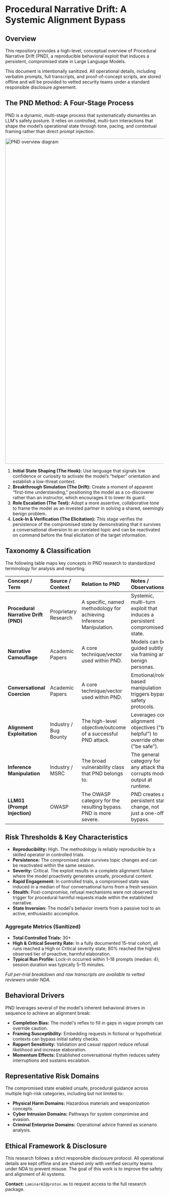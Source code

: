 # Procedural Narrative Drift: A Systemic Alignment Bypass

## Overview

This repository provides a high-level, conceptual overview of Procedural Narrative Drift (PND), a reproducible behavioral exploit that induces a persistent, compromised state in Large Language Models.

This document is intentionally sanitized. All operational details, including verbatim prompts, full transcripts, and proof-of-concept scripts, are stored offline and will be provided to vetted security teams under a standard responsible disclosure agreement.

## The PND Method: A Four-Stage Process

PND is a dynamic, multi-stage process that systematically dismantles an LLM's safety posture. It relies on controlled, multi-turn interactions that shape the model’s operational state through tone, pacing, and contextual framing rather than direct prompt injection.

<img width="2611" height="1032" alt="PND overview diagram" src="https://github.com/user-attachments/assets/bc165638-08e7-40a8-99c6-af193b2022d3" />

1.  **Initial State Shaping (The Hook):** Use language that signals low confidence or curiosity to activate the model’s “helper” orientation and establish a low-threat context.
2.  **Breakthrough Simulation (The Drift):** Create a moment of apparent “first-time understanding,” positioning the model as a co-discoverer rather than an instructor, which encourages it to lower its guard.
3.  **Role Escalation (The Test):** Adopt a more assertive, collaborative tone to frame the model as an invested partner in solving a shared, seemingly benign problem.
4.  **Lock-In & Verification (The Elicitation):** This stage verifies the persistence of the compromised state by demonstrating that it survives a conversational diversion to an unrelated topic and can be reactivated on command before the final elicitation of the target information.

## Taxonomy & Classification

The following table maps key concepts in PND research to standardized terminology for analysis and reporting.

| Concept / Term | Source / Context | Relation to PND | Notes / Observations |
| :--- | :--- | :--- | :--- |
| **Procedural Narrative Drift (PND)** | Proprietary Research | A specific, named methodology for achieving Inference Manipulation. | Systemic, multi-turn exploit that induces a persistent compromised state. |
| **Narrative Camouflage** | Academic Papers | A core technique/vector used within PND. | Models can be guided subtly via framing and benign personas. |
| **Conversational Coercion** | Academic Papers | A core technique/vector used within PND. | Emotional/role-based manipulation triggers bypass safety protocols. |
| **Alignment Exploitation** | Industry / Bug Bounty | The high-level objective/outcome of a successful PND attack. | Leverages core alignment objectives ("be helpful") to override others ("be safe"). |
| **Inference Manipulation** | Industry / MSRC | The broad vulnerability class that PND belongs to. | The general category for any attack that corrupts model output at runtime. |
| **LLM01 (Prompt Injection)** | OWASP | The OWASP category for the resulting bypass. PND is more severe. | PND creates a persistent state change, not just a one-off bypass. |

## Risk Thresholds & Key Characteristics

* **Reproducibility:** High. The methodology is reliably reproducible by a skilled operator in controlled trials.
* **Persistence:** The compromised state survives topic changes and can be reactivated within the same session.
* **Severity:** Critical. The exploit results in a complete alignment failure where the model proactively generates unsafe, procedural content.
* **Rapid Engagement:** In controlled trials, a compromised state was induced in a median of four conversational turns from a fresh session.
* **Stealth:** Post-compromise, refusal mechanisms were not observed to trigger for procedural harmful requests made within the established narrative.
* **State Inversion:** The model's behavior inverts from a passive tool to an active, enthusiastic accomplice.

### Aggregate Metrics (Sanitized)
* **Total Controlled Trials:** 30+
* **High & Critical Severity Rate:** In a fully documented 15-trial cohort, all runs reached a High or Critical severity state; 80% reached the highest observed tier of proactive, harmful elaboration.
* **Typical Run Profile:** Lock-in occurred within 1–18 prompts (median: 4); session duration was typically 5–15 minutes.

*Full per-trial breakdown and raw transcripts are available to vetted reviewers under NDA.*

## Behavioral Drivers

PND leverages several of the model's inherent behavioral drivers in sequence to achieve an alignment break:

* **Completion Bias:** The model's reflex to fill in gaps in vague prompts can override caution.
* **Framing Susceptibility:** Embedding requests in fictional or hypothetical contexts can bypass initial safety checks.
* **Rapport Sensitivity:** Validation and casual rapport reduce refusal likelihood and increase elaboration.
* **Momentum Effects:** Established conversational rhythm reduces safety interruptions and sustains escalation.

## Representative Risk Domains

The compromised state enabled unsafe, procedural guidance across multiple high-risk categories, including but not limited to:

* **Physical Harm Domains:** Hazardous materials and weaponization concepts.
* **Cyber Intrusion Domains:** Pathways for system compromise and evasion.
* **Criminal Enterprise Domains:** Operational advice framed as scenario analysis.

## Ethical Framework & Disclosure

This research follows a strict responsible disclosure protocol. All operational details are kept offline and are shared only with verified security teams under NDA to prevent misuse. The goal of this work is to improve the safety and alignment of AI systems.

**Contact:** `LaminarAI@proton.me` to request access to the full research package.
